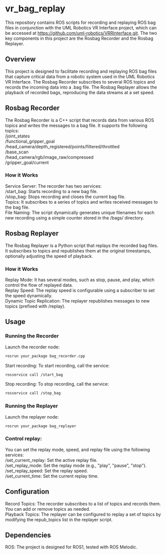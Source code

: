 # vr_bag_replay
This repository contains ROS scripts for recording and replaying ROS bag files in conjunction with the UML Robotics VR Interface project, which can be accessed at https://github.com/uml-robotics/VRRInterface.git. The two key components in this project are the Rosbag Recorder and the Rosbag Replayer.

## Overview
This project is designed to facilitate recording and replaying ROS bag files that capture critical data from a robotic system used in the UML Robotics VR Interface. The Rosbag Recorder subscribes to several ROS topics and records the incoming data into a .bag file. The Rosbag Replayer allows the playback of recorded bags, reproducing the data streams at a set speed.

## Rosbag Recorder
The Rosbag Recorder is a C++ script that records data from various ROS topics and writes the messages to a bag file. It supports the following topics:  
/joint_states  
/functional_gripper_goal  
/head_camera/depth_registered/points/filtered/throttled  
/base_scan  
/head_camera/rgb/image_raw/compressed  
/gripper_goal/current  

### How it Works
Service Server: The recorder has two services:  
/start_bag: Starts recording to a new bag file.  
/stop_bag: Stops recording and closes the current bag file.  
Topics: It subscribes to a series of topics and writes received messages to the bag file.  
File Naming: The script dynamically generates unique filenames for each new recording using a simple counter stored in the /bags/ directory.

## Rosbag Replayer
The Rosbag Replayer is a Python script that replays the recorded bag files. It subscribes to topics and republishes them at the original timestamps, optionally adjusting the speed of playback.

### How it Works
Replay Mode: It has several modes, such as stop, pause, and play, which control the flow of replayed data.  
Replay Speed: The replay speed is configurable using a subscriber to set the speed dynamically.  
Dynamic Topic Replication: The replayer republishes messages to new topics (prefixed with /replay).  

## Usage
### Running the Recorder
Launch the recorder node:
```bash
rosrun your_package bag_recorder.cpp
```
Start recording: To start recording, call the service:
```bash
rosservice call /start_bag
```
Stop recording: To stop recording, call the service:
```bash
rosservice call /stop_bag
```
### Running the Replayer
Launch the replayer node:

```bash
rosrun your_package bag_replayer
```
### Control replay: 
You can set the replay mode, speed, and replay file using the following services:  
/set_current_replay: Set the active replay file.  
/set_replay_mode: Set the replay mode (e.g., "play", "pause", "stop").  
/set_replay_speed: Set the replay speed.  
/set_current_time: Set the current replay time.  

## Configuration
Record Topics: The recorder subscribes to a list of topics and records them. You can add or remove topics as needed.  
Playback Topics: The replayer can be configured to replay a set of topics by modifying the repub_topics list in the replayer script.

## Dependencies
ROS: The project is designed for ROS1, tested with ROS Melodic.

